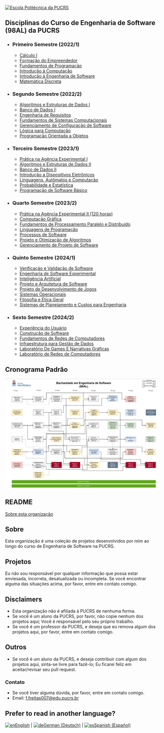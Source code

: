 [![Escola Politécnica da PUCRS](https://encrypted-tbn0.gstatic.com/images?q=tbn:ANd9GcS2BbXxkgTqbA1OtRMZFqHMafCg-5b7ym6T4g&usqp=CAU)](https://www.pucrs.br/politecnica/curso/engenharia-de-software/)

## Disciplinas do Curso de Engenharia de Software (98AL) da PUCRS

-   ### Primeiro Semestre (2022/1)

    -   [Cálculo I](https://github.com/EngenhariaSoftwarePUCRS/Calculo_I)
    -   [Formação do Empreendedor](https://github.com/EngenhariaSoftwarePUCRS/Formacao_do_Empreendedor)
    -   [Fundamentos de Programação](https://github.com/EngenhariaSoftwarePUCRS/Fundamentos_de_Programacao)
    -   [Introdução à Computação](https://github.com/EngenhariaSoftwarePUCRS/Introducao_a_Computacao)
    -   [Introdução à Engenharia de Software](https://github.com/EngenhariaSoftwarePUCRS/Introducao_a_Engenharia_de_Software)
    -   [Matemática Discreta](https://github.com/EngenhariaSoftwarePUCRS/Matematica_Discreta)

-   ### Segundo Semestre (2022/2)

    -   [Algoritmos e Estruturas de Dados I](https://github.com/EngenhariaSoftwarePUCRS/Algoritmos_e_Estruturas_de_Dados_I)
    -   [Banco de Dados I](https://github.com/EngenhariaSoftwarePUCRS/Banco_de_Dados_I)
    -   [Engenharia de Requisitos](https://github.com/EngenhariaSoftwarePUCRS/Engenharia_de_Requisitos)
    -   [Fundamentos de Sistemas Computacionais](https://github.com/EngenhariaSoftwarePUCRS/Fundamentos_de_Sistemas_Computacionais)
    -   [Gerenciamento de Configuração de Software](https://github.com/EngenhariaSoftwarePUCRS/Gerenciamento_de_Configuracao_de_Software)
    -   [Lógica para Computação](https://github.com/EngenhariaSoftwarePUCRS/Logica_para_Computacao)
    -   [Programação Orientada a Objetos](https://github.com/EngenhariaSoftwarePUCRS/Programacao_Orientada_a_Objetos)

-   ### Terceiro Semestre (2023/1)

    -   [Prática na Agência Experimental I](https://github.com/EngenhariaSoftwarePUCRS/AGES_I)
    -   [Algoritmos e Estruturas de Dados II](https://github.com/EngenhariaSoftwarePUCRS/Algoritmos_e_Estruturas_de_Dados_II)
    -   [Banco de Dados II](https://github.com/EngenhariaSoftwarePUCRS/Banco_de_Dados_II)
    -   [Introdução a Dispositivos Eletrônicos](https://github.com/EngenhariaSoftwarePUCRS/Semestres_1-3/tree/develop/3_Semestre/Introducao_A_Dispositivos_Eletronicos)
    -   [Linguagens, Autômatos e Computação](https://github.com/EngenhariaSoftwarePUCRS/Linguagens_Automatos_e_Computacao)
    -   [Probabilidade e Estatística](https://github.com/EngenhariaSoftwarePUCRS/Probabilidade_e_Estatistica)
    -   [Programação de Software Básico](https://github.com/EngenhariaSoftwarePUCRS/Programacao_de_Software_Basico)

-   ### Quarto Semestre (2023/2)

    -   [Prática na Agência Experimental II (120 horas)](https://github.com/EngenhariaSoftwarePUCRS/AGES_II)
    -   [Computação Gráfica](https://github.com/EngenhariaSoftwarePUCRS/Computacao_Grafica)
    -   [Fundamentos de Processamento Paralelo e Distribuído](https://github.com/EngenhariaSoftwarePUCRS/Fundamentos_de_Processamento_Paralelo_e_Distribuido)
    -   [Linguagens de Programação](https://github.com/EngenhariaSoftwarePUCRS/Linguagens_de_Programacao)
    -   [Processos de Software](https://github.com/EngenhariaSoftwarePUCRS/Processos_de_Software)
    -   [Projeto e Otimização de Algoritmos](https://github.com/EngenhariaSoftwarePUCRS/Projeto_e_Otimizacao_de_Algoritmos)
    -   [Gerenciamento de Projeto de Software](https://github.com/EngenhariaSoftwarePUCRS/Gerenciamento_de_Projeto_de_Software)

-   ### Quinto Semestre (2024/1)

    -   [Verificação e Validação de Software](https://github.com/EngenhariaSoftwarePUCRS/Verificacao_e_Validacao_de_Software)
    -   [Engenharia de Software Experimental](https://github.com/EngenhariaSoftwarePUCRS/Engenharia_de_Software_Experimental)
    -   [Inteligência Artificial](https://github.com/EngenhariaSoftwarePUCRS/Inteligencia_Artificial)
    -   [Projeto e Arquitetura de Software](https://github.com/EngenhariaSoftwarePUCRS/Projeto_e_Arquitetura_de_Software)
    -   [Projeto de Desenvolvimento de Jogos](https://github.com/EngenhariaSoftwarePUCRS/Projeto_de_Desenvolvimento_de_Jogos)
    -   [Sistemas Operacionais](https://github.com/EngenhariaSoftwarePUCRS/Sistemas_Operacionais)
    -   [Filosofia e Ética Geral](https://github.com/EngenhariaSoftwarePUCRS/Filosofia_e_Etica_Geral)
    -   [Sistemas de Planejamento e Custos para Engenharia](https://github.com/EngenhariaSoftwarePUCRS/Sistemas_de_Planejamento_e_Custos_para_Engenharia)

-   ### Sexto Semestre (2024/2)

    -   [Experiência do Usuário](https://github.com/EngenhariaSoftwarePUCRS/Experiencia_do_Usuario)
    -   [Construção de Software](https://github.com/EngenhariaSoftwarePUCRS/Construcao_de_Software)
    -   [Fundamentos de Redes de Computadores](https://github.com/EngenhariaSoftwarePUCRS/Fundamentos_de_Redes_de_Computadores)
    -   [Infraestrutura para Gestão de Dados](https://github.com/EngenhariaSoftwarePUCRS/Infraestrutura_para_Gestao_de_Dados)
    -   [Laboratório De Games E Narrativas Gráficas](https://github.com/EngenhariaSoftwarePUCRS/Laboratorio_de_Games_e_Narrativas_Graficas)
    -   [Laboratório de Redes de Computadores](https://github.com/EngenhariaSoftwarePUCRS/Laboratorio_de_Redes_de_Computadores)

<!--

-   ### Sétimo Semestre (2025/1)

    -   [Prática na Agência Experimental III (120 horas)](https://github.com/EngenhariaSoftwarePUCRS/AGES_III)
    -   [Engenharia Econômica](https://github.com/EngenhariaSoftwarePUCRS/Engenharia_Economica)
    -   [Infraestrutura de Tecnologia da Informação](https://github.com/EngenhariaSoftwarePUCRS/Infraestrutura_de_TI)
    -   [Métodos Formais para Computação](https://github.com/EngenhariaSoftwarePUCRS/Metodos_Formais_para_Computacao)
    -   [Psicologia e Gestão de Pessoas em TI](https://github.com/EngenhariaSoftwarePUCRS/Psicologia_e_Gestao_de_Pessoas_em_TI)
    -   [Simulação e Métodos Analíticos](https://github.com/EngenhariaSoftwarePUCRS/Simulacao_e_Metodos_Analiticos)

-   ### Oitavo Semestre (2025/2)

    -   [Prática na Agência Experimental IV (120 horas)](https://github.com/EngenhariaSoftwarePUCRS/AGES_IV)
    -   [Engenharia e Gestão do Conhecimento](https://github.com/EngenhariaSoftwarePUCRS/Engenharia_e_Gestao_do_Conhecimento)
    -   [Humanismo e Cultura Religiosa](https://github.com/EngenhariaSoftwarePUCRS/Humanismo_e_Cultura_Religiosa)
    -   [Melhoria de Processos de Software](https://github.com/EngenhariaSoftwarePUCRS/Melhoria_de_Processos_de_Software)
    -   [Segurança de Sistemas](https://github.com/EngenhariaSoftwarePUCRS/Seguranca_de_Sistemas)

-->

## Cronograma Padrão

![Cronograma Padrão](https://raw.githubusercontent.com/EngenhariaSoftwarePUCRS/.github/main/Disciplinas/Curriculo98AL2023.png)

## README

[Sobre esta organização](https://github.com/EngenhariaSoftwarePUCRS/.github)

## Sobre

Esta organização é uma coleção de projetos desenvolvidos por mim ao longo do curso de Engenharia de Software na PUCRS.

## Projetos

Eu não sou responsável por qualquer informação que possa estar enviesada, incorreta, desatualizada ou incompleta.
Se você encontrar alguma das situações acima, por favor, entre em contato comigo.

## Disclaimers

- Esta organização não é afiliada à PUCRS de nenhuma forma.
- Se você é um aluno da PUCRS, por favor, não copie nenhum dos projetos aqui; Você é responsável pelo seu próprio trabalho.
- Se você é um professor da PUCRS, e deseja que eu remova algum dos projetos aqui, por favor, entre em contato comigo.

## Outros

- Se você é um aluno da PUCRS, e deseja contribuir com algum dos projetos aqui, sinta-se livre para fazê-lo; Eu ficarei feliz em aceitar/revisar seu pull request.

### Contato

- Se você tiver alguma dúvida, por favor, entre em contato comigo.
- Email: [f.freitas007@edu.pucrs.br](mailto:f.freitas007@edu.pucrs.br)

<div>
    <h2>Prefer to read in another language?</h2>
    <a href="https://github.com/EngenhariaSoftwarePUCRS/.github/blob/main/lang/README.en.md" target="_blank"><img height="17" src="https://github.com/EngenhariaSoftwarePUCRS/.github/blob/main/lang/flags/us.svg" alt="en" />English</a> | 
    <a href="https://github.com/EngenhariaSoftwarePUCRS/.github/blob/main/lang/README.de.md" target="_blank"><img height="17" src="https://github.com/EngenhariaSoftwarePUCRS/.github/blob/main/lang/flags/de.svg" alt="de" />German (Deutsch)</a> | 
    <a href="https://github.com/EngenhariaSoftwarePUCRS/.github/blob/main/lang/README.es.md" target="_blank"><img height="17" src="https://github.com/EngenhariaSoftwarePUCRS/.github/blob/main/lang/flags/es.svg" alt="es" />Spanish (Español)</a>
</div>
